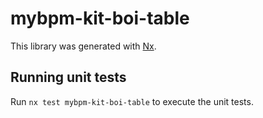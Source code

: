 # mybpm-kit-boi-table

This library was generated with [Nx](https://nx.dev).

## Running unit tests

Run `nx test mybpm-kit-boi-table` to execute the unit tests.
